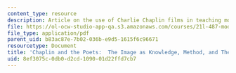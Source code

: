 ```yaml
---
content_type: resource
description: Article on the use of Charlie Chaplin films in teaching modern poetry.
file: https://ol-ocw-studio-app-qa.s3.amazonaws.com/courses/21l-487-modern-poetry-spring-2002/8ef3075c0db0d2cd109001d22ffd7cb7_chaplin2.pdf
file_type: application/pdf
parent_uid: b83ac87e-7b02-036b-e9d5-1615f6c96671
resourcetype: Document
title: 'Chaplin and the Poets:  The Image as Knowledge, Method, and Theory'
uid: 8ef3075c-0db0-d2cd-1090-01d22ffd7cb7
---
```

